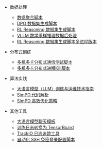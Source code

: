 - 数据处理
  - [数据聚合脚本](docs/aggregate_reasoning_data.md)
  - [DPO 数据集生成脚本](docs/dpo_data_process.md)
  - [RL Reasoning 数据集生成脚本](docs/reasoning_data_process.md)
  - [VLLM 数学采样推理数据后处理](docs/vllm_reasoning_data_process.md)
  - [RL Reasoning 数据集生成脚本多进程版本](docs/reasoning_data_process.md)

- 分布式训练
  - [多机多卡分布式通信测试脚本](docs/multi_node_hccl_test.md)
  - [多机多卡分布式进程Kill脚本](docs/kill_multi_nodes.md)

- 算法实践
  - [大语言模型（LLM）训练与运维技术指南](docs/llm_docs_book.md)
  - [SimPO 代码解析](docs/SimPO代码解析.md)
  - [SimPO 高效优化策略](docs/SimPO高效优化策略.md)

- 其他工具
  - [大语言模型聊天模板](docs/apply_chat_template.md)
  - [训练日志转换为 TensorBoard](docs/log2tensorboard.md)
  - [TrackIO 日志追踪工具](docs/trackio_intro.md)
  - [自动化 SSH 免密登录配置脚本](docs/auto_ssh_config.md)
